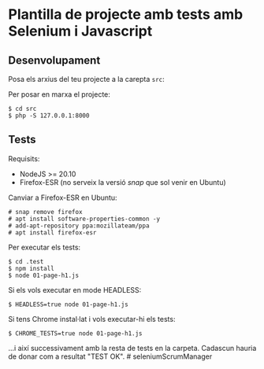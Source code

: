 # Plantilla de projecte amb tests amb Selenium i Javascript


## Desenvolupament

Posa els arxius del teu projecte a la carepta ```src```:

Per posar en marxa el projecte:

    $ cd src
    $ php -S 127.0.0.1:8000


## Tests
Requisits:
  * NodeJS >= 20.10
  * Firefox-ESR (no serveix la versió *snap* que sol venir en Ubuntu)

Canviar a Firefox-ESR en Ubuntu:

    # snap remove firefox
    # apt install software-properties-common -y
    # add-apt-repository ppa:mozillateam/ppa
    # apt install firefox-esr


Per executar els tests:

    $ cd .test
    $ npm install
    $ node 01-page-h1.js

Si els vols executar en mode HEADLESS:

    $ HEADLESS=true node 01-page-h1.js

Si tens Chrome instal·lat i vols executar-hi els tests:

    $ CHROME_TESTS=true node 01-page-h1.js


...i així successivament amb la resta de tests en la carpeta. Cadascun hauria de donar com a resultat "TEST OK".
#   s e l e n i u m S c r u m M a n a g e r  
 